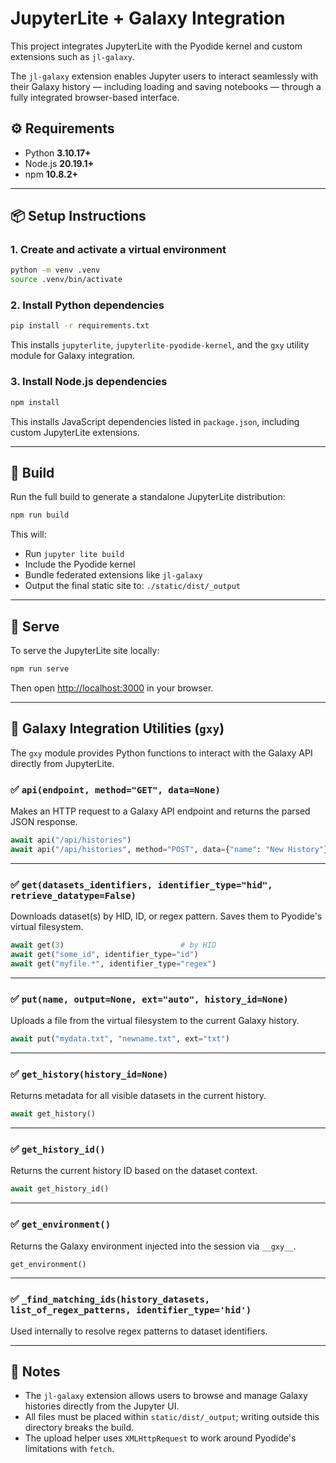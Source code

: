 # JupyterLite + Galaxy Integration

This project integrates JupyterLite with the Pyodide kernel and custom extensions such as `jl-galaxy`.

The `jl-galaxy` extension enables Jupyter users to interact seamlessly with their Galaxy history — including loading and saving notebooks — through a fully integrated browser-based interface.

## ⚙️ Requirements

- Python **3.10.17+**
- Node.js **20.19.1+**
- npm **10.8.2+**

---

## 📦 Setup Instructions

### 1. Create and activate a virtual environment

```bash
python -m venv .venv
source .venv/bin/activate
```

### 2. Install Python dependencies

```bash
pip install -r requirements.txt
```

This installs `jupyterlite`, `jupyterlite-pyodide-kernel`, and the `gxy` utility module for Galaxy integration.

### 3. Install Node.js dependencies

```bash
npm install
```

This installs JavaScript dependencies listed in `package.json`, including custom JupyterLite extensions.

---

## 🔨 Build

Run the full build to generate a standalone JupyterLite distribution:

```bash
npm run build
```

This will:
- Run `jupyter lite build`
- Include the Pyodide kernel
- Bundle federated extensions like `jl-galaxy`
- Output the final static site to: `./static/dist/_output`

---

## 🚀 Serve

To serve the JupyterLite site locally:

```bash
npm run serve
```

Then open [http://localhost:3000](http://localhost:3000) in your browser.

---

## 🧰 Galaxy Integration Utilities (`gxy`)

The `gxy` module provides Python functions to interact with the Galaxy API directly from JupyterLite.

### ✅ `api(endpoint, method="GET", data=None)`
Makes an HTTP request to a Galaxy API endpoint and returns the parsed JSON response.

```python
await api("/api/histories")
await api("/api/histories", method="POST", data={"name": "New History"})
```

---

### ✅ `get(datasets_identifiers, identifier_type="hid", retrieve_datatype=False)`
Downloads dataset(s) by HID, ID, or regex pattern. Saves them to Pyodide's virtual filesystem.

```python
await get(3)                          # by HID
await get("some_id", identifier_type="id")
await get("myfile.*", identifier_type="regex")
```

---

### ✅ `put(name, output=None, ext="auto", history_id=None)`
Uploads a file from the virtual filesystem to the current Galaxy history.

```python
await put("mydata.txt", "newname.txt", ext="txt")
```

---

### ✅ `get_history(history_id=None)`
Returns metadata for all visible datasets in the current history.

```python
await get_history()
```

---

### ✅ `get_history_id()`
Returns the current history ID based on the dataset context.

```python
await get_history_id()
```

---

### ✅ `get_environment()`
Returns the Galaxy environment injected into the session via `__gxy__`.

```python
get_environment()
```

---

### ✅ `_find_matching_ids(history_datasets, list_of_regex_patterns, identifier_type='hid')`
Used internally to resolve regex patterns to dataset identifiers.

---

## 📎 Notes

- The `jl-galaxy` extension allows users to browse and manage Galaxy histories directly from the Jupyter UI.
- All files must be placed within `static/dist/_output`; writing outside this directory breaks the build.
- The upload helper uses `XMLHttpRequest` to work around Pyodide's limitations with `fetch`.

